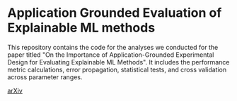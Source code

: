 # Application Grounded Evaluation of Explainable ML methods 

This repository contains the code for the analyses we conducted for the paper titled "On the Importance of Application-Grounded Experimental Design for Evaluating Explainable ML Methods". It includes the performance metric calculations, error propagation, statistical tests, and cross validation across parameter ranges. 

[arXiv](https://arxiv.org/abs/2206.13503)